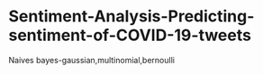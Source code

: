# Sentiment-Analysis-Predicting-sentiment-of-COVID-19-tweets
Naives bayes-gaussian,multinomial,bernoulli
